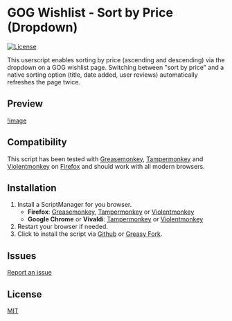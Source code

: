 # GOG Wishlist - Sort by Price (Dropdown)
[![License](https://img.shields.io/badge/license-MIT-blue.svg)](LICENSE)

This userscript enables sorting by price (ascending and descending) via the dropdown on a GOG wishlist page. Switching between "sort by price" and a native sorting option (title, date added, user reviews) automatically refreshes the page twice.

## Preview
[!image](Screenshots/open-dropdown.png)

## Compatibility
This script has been tested with [Greasemonkey](https://addons.mozilla.org/en-US/firefox/addon/greasemonkey/), [Tampermonkey](https://addons.mozilla.org/en-US/firefox/addon/tampermonkey/) and [Violentmonkey](https://addons.mozilla.org/en-US/firefox/addon/violentmonkey/) on [Firefox](https://www.mozilla.org/en-US/firefox/new/) and should work with all modern browsers. 

## Installation
1. Install a ScriptManager for you browser.
    * **Firefox**: [Greasemonkey](https://addons.mozilla.org/en-US/firefox/addon/greasemonkey/), [Tampermonkey](https://addons.mozilla.org/en-US/firefox/addon/tampermonkey/) or [Violentmonkey](https://addons.mozilla.org/en-US/firefox/addon/violentmonkey/)
    * **Google Chrome** or **Vivaldi**: [Tampermonkey](https://chrome.google.com/webstore/detail/tampermonkey/dhdgffkkebhmkfjojejmpbldmpobfkfo) or [Violentmonkey](https://chrome.google.com/webstore/detail/violentmonkey/jinjaccalgkegednnccohejagnlnfdag)
2. Restart your browser if needed.
3. Click to install the script via [Github](https://github.com/idkicarus/GOG-Wishlist-Sort-by-Price/issues) or [Greasy Fork](https://greasyfork.org/en/scripts/526972-gog-wishlist-sort-by-price-dropdown).

## Issues
[Report an issue](https://github.com/idkicarus/GOG-Wishlist-Sort-by-Price/issues)

## License
[MIT](LICENSE)
